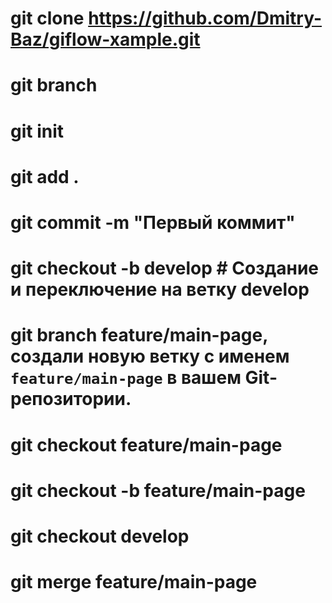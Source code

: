 # git clone https://github.com/Dmitry-Baz/giflow-xample.git
# git branch
# git init
# git add .
# git commit -m "Первый коммит"
# git checkout -b develop  # Создание и переключение на ветку develop
# git branch feature/main-page, создали новую ветку с именем `feature/main-page` в вашем Git-репозитории. 
# git checkout feature/main-page
# git checkout -b feature/main-page

# git checkout develop
# git merge feature/main-page